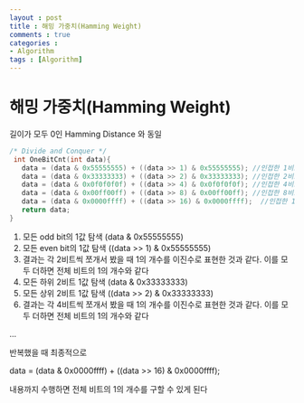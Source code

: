 ```yaml
---
layout : post
title : 해밍 가중치(Hamming Weight)
comments : true
categories : 
- Algorithm
tags : [Algorithm]
---
```

# 해밍 가중치(Hamming Weight)

길이가 모두 0인 Hamming Distance 와 동일

```c
/* Divide and Conquer */
 int OneBitCnt(int data){
   data = (data & 0x55555555) + ((data >> 1) & 0x55555555); //인접한 1비트의 분할정복
   data = (data & 0x33333333) + ((data >> 2) & 0x33333333); //인접한 2비트의 분할정복
   data = (data & 0x0f0f0f0f) + ((data >> 4) & 0x0f0f0f0f); //인접한 4비트의 분할정복
   data = (data & 0x00ff00ff) + ((data >> 8) & 0x00ff00ff); //인접한 8비트의 분할정복
   data = (data & 0x0000ffff) + ((data >> 16) & 0x0000ffff);  //인접한 16비트의 분할정복
   return data;
}
```

1. 모든 odd bit의 1값 탐색
(data & 0x55555555) 
2. 모든 even bit의 1값 탐색
((data >> 1) & 0x55555555)
3. 결과는 각 2비트씩 쪼개서 봤을 때 1의 개수를 이진수로 표현한 것과 같다. 이를 모두 더하면 전체 비트의 1의 개수와 같다
4. 모든 하위 2비트 1값 탐색
(data & 0x33333333)
5. 모든 상위 2비트 1값 탐색
((data >> 2) & 0x33333333)
6. 결과는 각 4비트씩 쪼개서 봤을 때 1의 개수를 이진수로 표현한 것과 같다. 이를 모두 더하면 전체 비트의 1의 개수와 같다

...

반복했을 때 최종적으로 

data = (data & 0x0000ffff) + ((data >> 16) & 0x0000ffff); 

내용까지 수행하면 전체 비트의 1의 개수를 구할 수 있게 된다